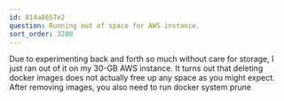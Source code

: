 ```yaml
---
id: 814a8657e2
question: Running out of space for AWS instance.
sort_order: 3280
---
```


Due to experimenting back and forth so much without care for storage, I just ran out of it on my 30-GB AWS instance. It turns out that deleting docker images does not actually free up any space as you might expect. After removing images, you also need to run docker system prune

